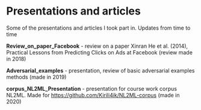 # Presentations and articles
Some of the presentations and articles I took part in. Updates from time to time

**Review_on_paper_Facebook** - review on a paper Xinran He et al. (2014), Practical Lessons from Predicting Clicks on Ads at Facebook (review made in 2018)

**Adversarial_examples** - presentation, review of basic adversarial examples methods (made in 2019)

**corpus_NL2ML_Presentation** - presentation for course work corpus NL2ML. Made for https://github.com/Kirili4ik/NL2ML-corpus (made in 2020) 
